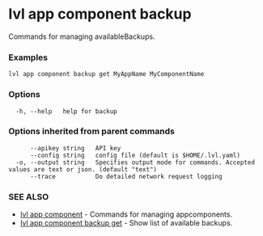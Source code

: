 # lvl app component backup

Commands for managing availableBackups.

### Examples

```
lvl app component backup get MyAppName MyComponentName
```

### Options

```
  -h, --help   help for backup
```

### Options inherited from parent commands

```
      --apikey string   API key
      --config string   config file (default is $HOME/.lvl.yaml)
  -o, --output string   Specifies output mode for commands. Accepted values are text or json. (default "text")
      --trace           Do detailed network request logging
```

### SEE ALSO

* [lvl app component](lvl_app_component.md)	 - Commands for managing appcomponents.
* [lvl app component backup get](lvl_app_component_backup_get.md)	 - Show list of available backups.

